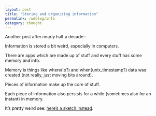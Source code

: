 ```yaml
---
layout: post
title: "Storing and organizing information"
permalink: /weblog/info
category: thought
---
```

Another post after nearly half a decade::

Information is stored a bit weird, especially in computers.

There are apps which are made up of stuff and every stuff has some memory and info.

Memory is things like where(ip?) and when(unix_timestamp?) data was created (not really, just moving bits around).

Pieces of information make up the core of stuff.

Each piece of information also persists for a while (sometimes also for an instant) in memory.

It’s pretty weird see: [here’s a sketch instead](/db.png).
